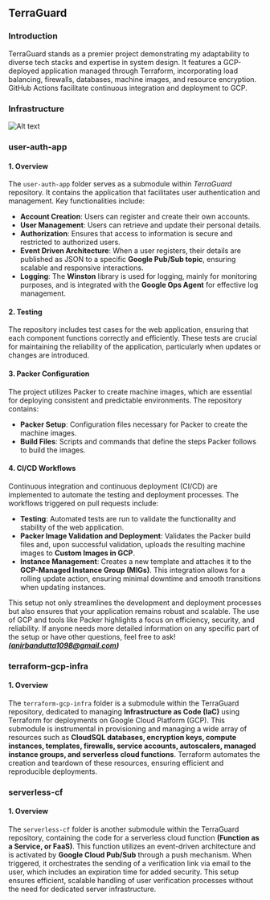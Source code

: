## TerraGuard

### Introduction

TerraGuard stands as a premier project demonstrating my adaptability to diverse tech stacks and expertise in system design. It features a GCP-deployed application managed through Terraform, incorporating load balancing, firewalls, databases, machine images, and resource encryption. GitHub Actions facilitate continuous integration and deployment to GCP.

### Infrastructure

![Alt text](https://github.com/tf-gcp-2024/TerraGuard/blob/main/terraguard-infra.jpg?raw=true)

### user-auth-app

#### 1\. Overview

The `user-auth-app` folder serves as a submodule within _TerraGuard_ repository. It contains the application that facilitates user authentication and management. Key functionalities include:

- **Account Creation**: Users can register and create their own accounts.
- **User Management**: Users can retrieve and update their personal details.
- **Authorization**: Ensures that access to information is secure and restricted to authorized users.
- **Event Driven Architecture**: When a user registers, their details are published as JSON to a specific **Google Pub/Sub topic**, ensuring scalable and responsive interactions.
- **Logging**: The **Winston** library is used for logging, mainly for monitoring purposes, and is integrated with the **Google Ops Agent** for effective log management.
#### 2\. Testing

The repository includes test cases for the web application, ensuring that each component functions correctly and efficiently. These tests are crucial for maintaining the reliability of the application, particularly when updates or changes are introduced.

#### 3\. Packer Configuration

The project utilizes Packer to create machine images, which are essential for deploying consistent and predictable environments. The repository contains:

- **Packer Setup**: Configuration files necessary for Packer to create the machine images.
- **Build Files**: Scripts and commands that define the steps Packer follows to build the images.

#### 4\. CI/CD Workflows

Continuous integration and continuous deployment (CI/CD) are implemented to automate the testing and deployment processes. The workflows triggered on pull requests include:

- **Testing**: Automated tests are run to validate the functionality and stability of the web application.
- **Packer Image Validation and Deployment**: Validates the Packer build files and, upon successful validation, uploads the resulting machine images to **Custom Images in GCP**.
- **Instance Management**: Creates a new template and attaches it to the **GCP-Managed Instance Group (MIGs)**. This integration allows for a rolling update action, ensuring minimal downtime and smooth transitions when updating instances.

This setup not only streamlines the development and deployment processes but also ensures that your application remains robust and scalable. The use of GCP and tools like Packer highlights a focus on efficiency, security, and reliability. If anyone needs more detailed information on any specific part of the setup or have other questions, feel free to ask! **_(anirbandutta1098@gmail.com)_**

### terraform-gcp-infra

#### 1\. Overview

The `terraform-gcp-infra` folder is a submodule within the TerraGuard repository, dedicated to managing **Infrastructure as Code (IaC)** using Terraform for deployments on Google Cloud Platform (GCP). This submodule is instrumental in provisioning and managing a wide array of resources such as **CloudSQL databases, encryption keys, compute instances, templates, firewalls, service accounts, autoscalers, managed instance groups, and serverless cloud functions**. Terraform automates the creation and teardown of these resources, ensuring efficient and reproducible deployments.

### serverless-cf

#### 1\. Overview

The `serverless-cf` folder is another submodule within the TerraGuard repository, containing the code for a serverless cloud function **(Function as a Service, or FaaS)**. This function utilizes an event-driven architecture and is activated by **Google Cloud Pub/Sub** through a push mechanism. When triggered, it orchestrates the sending of a verification link via email to the user, which includes an expiration time for added security. This setup ensures efficient, scalable handling of user verification processes without the need for dedicated server infrastructure.
